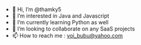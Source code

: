 - 👋 Hi, I’m @thamky5
- 👀 I’m interested in Java and Javascript
- 🌱 I’m currently learning Python as well
- 💞️ I’m looking to collaborate on any SaaS projects
- 📫 How to reach me : voi_bubu@yahoo.com

<!---
thamky5/thamky5 is a ✨ special ✨ repository because its `README.md` (this file) appears on your GitHub profile.
You can click the Preview link to take a look at your changes.
--->
